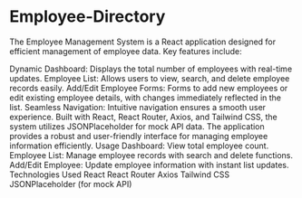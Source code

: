 # Employee-Directory
 The Employee Management System is a React application designed for efficient management of employee data. Key features include:

Dynamic Dashboard: Displays the total number of employees with real-time updates.
Employee List: Allows users to view, search, and delete employee records easily.
Add/Edit Employee Forms: Forms to add new employees or edit existing employee details, with changes immediately reflected in the list.
Seamless Navigation: Intuitive navigation ensures a smooth user experience.
Built with React, React Router, Axios, and Tailwind CSS, the system utilizes JSONPlaceholder for mock API data. The application provides a robust and user-friendly interface for managing employee information efficiently.
Usage
Dashboard: View total employee count.
Employee List: Manage employee records with search and delete functions.
Add/Edit Employee: Update employee information with instant list updates.
Technologies Used
React
React Router
Axios
Tailwind CSS
JSONPlaceholder (for mock API)
